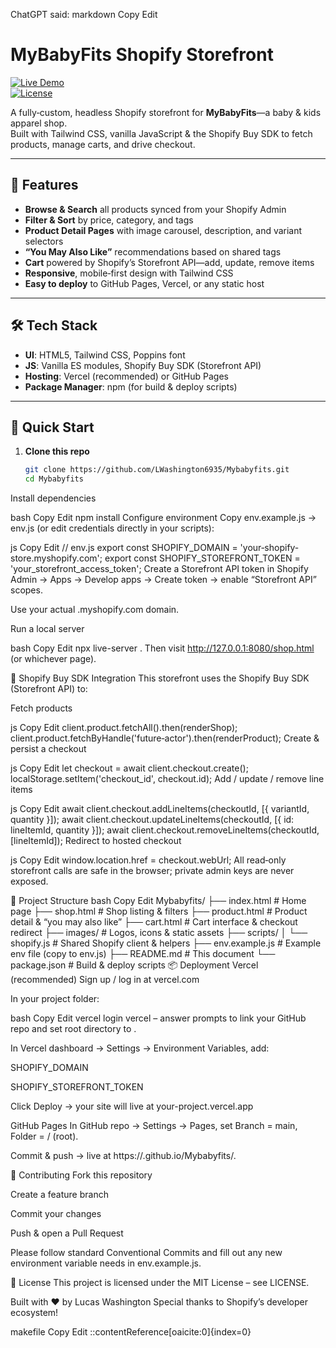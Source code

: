 ChatGPT said:
markdown
Copy
Edit
# MyBabyFits Shopify Storefront

[![Live Demo](https://img.shields.io/badge/demo-live-purple)](https://mybabyfits-shopify.vercel.app)  
[![License](https://img.shields.io/badge/license-MIT-blue)](/LICENSE)

A fully‑custom, headless Shopify storefront for **MyBabyFits**—a baby & kids apparel shop.  
Built with Tailwind CSS, vanilla JavaScript & the Shopify Buy SDK to fetch products, manage carts, and drive checkout.

---

## 🚀 Features

- **Browse & Search** all products synced from your Shopify Admin  
- **Filter & Sort** by price, category, and tags  
- **Product Detail Pages** with image carousel, description, and variant selectors  
- **“You May Also Like”** recommendations based on shared tags  
- **Cart** powered by Shopify’s Storefront API—add, update, remove items  
- **Responsive**, mobile‑first design with Tailwind CSS  
- **Easy to deploy** to GitHub Pages, Vercel, or any static host

---

## 🛠 Tech Stack

- **UI**: HTML5, Tailwind CSS, Poppins font  
- **JS**: Vanilla ES modules, Shopify Buy SDK (Storefront API)  
- **Hosting**: Vercel (recommended) or GitHub Pages  
- **Package Manager**: npm (for build & deploy scripts)

---

## 🏁 Quick Start

1. **Clone this repo**  
   ```bash
   git clone https://github.com/LWashington6935/Mybabyfits.git
   cd Mybabyfits
Install dependencies

bash
Copy
Edit
npm install
Configure environment
Copy env.example.js → env.js (or edit credentials directly in your scripts):

js
Copy
Edit
// env.js
export const SHOPIFY_DOMAIN           = 'your‐shopify‐store.myshopify.com';
export const SHOPIFY_STOREFRONT_TOKEN = 'your_storefront_access_token';
Create a Storefront API token in Shopify Admin → Apps → Develop apps → Create token → enable “Storefront API” scopes.

Use your actual .myshopify.com domain.

Run a local server

bash
Copy
Edit
npx live-server .
Then visit http://127.0.0.1:8080/shop.html (or whichever page).

🔗 Shopify Buy SDK Integration
This storefront uses the Shopify Buy SDK (Storefront API) to:

Fetch products

js
Copy
Edit
client.product.fetchAll().then(renderShop);
client.product.fetchByHandle('future‐actor').then(renderProduct);
Create & persist a checkout

js
Copy
Edit
let checkout = await client.checkout.create();
localStorage.setItem('checkout_id', checkout.id);
Add / update / remove line items

js
Copy
Edit
await client.checkout.addLineItems(checkoutId, [{ variantId, quantity }]);
await client.checkout.updateLineItems(checkoutId, [{ id: lineItemId, quantity }]);
await client.checkout.removeLineItems(checkoutId, [lineItemId]);
Redirect to hosted checkout

js
Copy
Edit
window.location.href = checkout.webUrl;
All read‑only storefront calls are safe in the browser; private admin keys are never exposed.

📁 Project Structure
bash
Copy
Edit
Mybabyfits/
├── index.html           # Home page
├── shop.html            # Shop listing & filters
├── product.html         # Product detail & “you may also like”
├── cart.html            # Cart interface & checkout redirect
├── images/              # Logos, icons & static assets
├── scripts/
│   └── shopify.js       # Shared Shopify client & helpers
├── env.example.js       # Example env file (copy to env.js)
├── README.md            # This document
└── package.json         # Build & deploy scripts
📦 Deployment
Vercel (recommended)
Sign up / log in at vercel.com

In your project folder:

bash
Copy
Edit
vercel login
vercel
– answer prompts to link your GitHub repo and set root directory to .

In Vercel dashboard → Settings → Environment Variables, add:

SHOPIFY_DOMAIN

SHOPIFY_STOREFRONT_TOKEN

Click Deploy → your site will live at your-project.vercel.app

GitHub Pages
In GitHub repo → Settings → Pages, set Branch = main, Folder = / (root).

Commit & push → live at https://<username>.github.io/Mybabyfits/.

🤝 Contributing
Fork this repository

Create a feature branch

Commit your changes

Push & open a Pull Request

Please follow standard Conventional Commits and fill out any new environment variable needs in env.example.js.

📝 License
This project is licensed under the MIT License – see LICENSE.

Built with ❤️ by Lucas Washington
Special thanks to Shopify’s developer ecosystem!

makefile
Copy
Edit
::contentReference[oaicite:0]{index=0}
